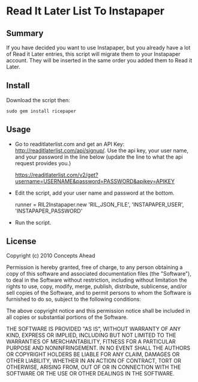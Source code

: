 # Read It Later List To Instapaper #

## Summary ##

If you have decided you want to use Instapaper, but you already have a lot of Read it Later entries, this script will migrate them to your Instapaper account.  They will be inserted in the same order you added them to Read it Later.

## Install ##

Download the script then:

    sudo gem install ricepaper

## Usage ##

* Go to readitlaterlist.com and get an API Key: http://readitlaterlist.com/api/signup/.  Use the api key, your user name, and your password in the line below (update the line to what the api request provides you.)

    https://readitlaterlist.com/v2/get?username=USERNAME&password=PASSWORD&apikey=APIKEY

* Edit the script, add your user name and password at the bottom.

    runner = RIL2Instapaper.new 'RIL_JSON_FILE', 'INSTAPAPER_USER', 'INSTAPAPER_PASSWORD'

* Run the script.

## License ##

  Copyright (c) 2010 Concepts Ahead

  Permission is hereby granted, free of charge, to any person
  obtaining a copy of this software and associated documentation
  files (the "Software"), to deal in the Software without
  restriction, including without limitation the rights to use,
  copy, modify, merge, publish, distribute, sublicense, and/or sell
  copies of the Software, and to permit persons to whom the
  Software is furnished to do so, subject to the following
  conditions:

  The above copyright notice and this permission notice shall be
  included in all copies or substantial portions of the Software.

  THE SOFTWARE IS PROVIDED "AS IS", WITHOUT WARRANTY OF ANY KIND,
  EXPRESS OR IMPLIED, INCLUDING BUT NOT LIMITED TO THE WARRANTIES
  OF MERCHANTABILITY, FITNESS FOR A PARTICULAR PURPOSE AND
  NONINFRINGEMENT. IN NO EVENT SHALL THE AUTHORS OR COPYRIGHT
  HOLDERS BE LIABLE FOR ANY CLAIM, DAMAGES OR OTHER LIABILITY,
  WHETHER IN AN ACTION OF CONTRACT, TORT OR OTHERWISE, ARISING
  FROM, OUT OF OR IN CONNECTION WITH THE SOFTWARE OR THE USE OR
  OTHER DEALINGS IN THE SOFTWARE.
